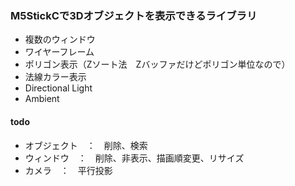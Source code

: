 ### M5StickCで3Dオブジェクトを表示できるライブラリ  
- 複数のウィンドウ
- ワイヤーフレーム
- ポリゴン表示（Zソート法　Zバッファだけどポリゴン単位なので）
- 法線カラー表示
- Directional Light
- Ambient

#### todo
- オブジェクト　：　削除、検索
- ウィンドウ　：　削除、非表示、描画順変更、リサイズ
- カメラ　：　平行投影

